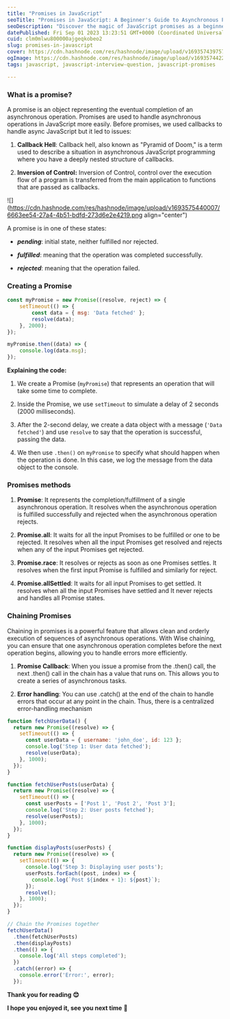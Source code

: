 ```yaml
---
title: "Promises in JavaScript"
seoTitle: "Promises in JavaScript: A Beginner's Guide to Asynchronous Programming"
seoDescription: "Discover the magic of JavaScript promises as a beginner. This comprehensive guide walks you through the fundamentals of Promises in JavaScript"
datePublished: Fri Sep 01 2023 13:23:51 GMT+0000 (Coordinated Universal Time)
cuid: clm0mlwu800000ajgeqkobeo2
slug: promises-in-javascript
cover: https://cdn.hashnode.com/res/hashnode/image/upload/v1693574397574/f713e701-4514-4268-99f5-45b00ed56449.png
ogImage: https://cdn.hashnode.com/res/hashnode/image/upload/v1693574422651/959513db-8022-4428-899a-2cf872f8c2d4.png
tags: javascript, javascript-interview-question, javascript-promises

---
```


### **What is a promise?**

A promise is an object representing the eventual completion of an asynchronous operation. Promises are used to handle asynchronous operations in JavaScript more easily. Before promises, we used callbacks to handle async JavaScript but it led to issues:

1. **Callback Hell**: Callback hell, also known as "Pyramid of Doom," is a term used to describe a situation in asynchronous JavaScript programming where you have a deeply nested structure of callbacks.
    
2. **Inversion of Control:** Inversion of Control, control over the execution flow of a program is transferred from the main application to functions that are passed as callbacks.
    

![](https://cdn.hashnode.com/res/hashnode/image/upload/v1693575440007/6663ee54-27a4-4b51-bdfd-273d6e2e4219.png align="center")

A promise is in one of these states:

* ***pending***: initial state, neither fulfilled nor rejected.
    
* ***fulfilled***: meaning that the operation was completed successfully.
    
* ***rejected***: meaning that the operation failed.
    

### Creating a Promise

```javascript
const myPromise = new Promise((resolve, reject) => {
	setTimeout(() => {
		const data = { msg: 'Data fetched' };
		resolve(data);
	}, 2000);
});

myPromise.then((data) => {
	console.log(data.msg);
});
```

**Explaining the code:**

1. We create a Promise (`myPromise`) that represents an operation that will take some time to complete.
    
2. Inside the Promise, we use `setTimeout` to simulate a delay of 2 seconds (2000 milliseconds).
    
3. After the 2-second delay, we create a data object with a message (`'Data fetched'`) and use `resolve` to say that the operation is successful, passing the data.
    
4. We then use `.then()` on `myPromise` to specify what should happen when the operation is done. In this case, we log the message from the data object to the console.
    

### Promises methods

1. **Promise**: It represents the completion/fulfillment of a single asynchronous operation. It resolves when the asynchronous operation is fulfilled successfully and rejected when the asynchronous operation rejects.
    
2. **Promise.all**: It waits for all the input Promises to be fulfilled or one to be rejected. It resolves when all the input Promises get resolved and rejects when any of the input Promises get rejected.
    
3. **Promise.race**: It resolves or rejects as soon as one Promises settles. It resolves when the first input Promise is fulfilled and similarly for reject.
    
4. **Promise.allSettled**: It waits for all input Promises to get settled. It resolves when all the input Promises have settled and It never rejects and handles all Promise states.
    

### Chaining Promises

Chaining in promises is a powerful feature that allows clean and orderly execution of sequences of asynchronous operations. With Wise chaining, you can ensure that one asynchronous operation completes before the next operation begins, allowing you to handle errors more efficiently.

1. **Promise Callback**: When you issue a promise from the .then() call, the next .then() call in the chain has a value that runs on. This allows you to create a series of asynchronous tasks.
    
2. **Error handling**: You can use .catch() at the end of the chain to handle errors that occur at any point in the chain. Thus, there is a centralized error-handling mechanism
    

```javascript
function fetchUserData() {
  return new Promise((resolve) => {
    setTimeout(() => {
      const userData = { username: 'john_doe', id: 123 };
      console.log('Step 1: User data fetched');
      resolve(userData);
    }, 1000);
  });
}

function fetchUserPosts(userData) {
  return new Promise((resolve) => {
    setTimeout(() => {
      const userPosts = ['Post 1', 'Post 2', 'Post 3'];
      console.log('Step 2: User posts fetched');
      resolve(userPosts);
    }, 1000);
  });
}

function displayPosts(userPosts) {
  return new Promise((resolve) => {
    setTimeout(() => {
      console.log('Step 3: Displaying user posts');
      userPosts.forEach((post, index) => {
        console.log(`Post ${index + 1}: ${post}`);
      });
      resolve();
    }, 1000);
  });
}

// Chain the Promises together
fetchUserData()
  .then(fetchUserPosts)
  .then(displayPosts)
  .then(() => {
    console.log('All steps completed');
  })
  .catch((error) => {
    console.error('Error:', error);
  });
```

**Thank you for reading 😊**

**I hope you enjoyed it, see you next time** 👋